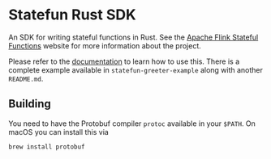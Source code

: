 # Statefun Rust SDK

An SDK for writing stateful functions in Rust. See the [Apache Flink Stateful
Functions](https://flink.apache.org/stateful-functions.html) website for more
information about the project.

Please refer to the [documentation](https://docs.rs/statefun) to learn how to
use this. There is a complete example available in `statefun-greeter-example` along
with another `README.md`.

## Building

You need to have the Protobuf compiler `protoc` available in your `$PATH`. On
macOS you can install this via

```
brew install protobuf
```
